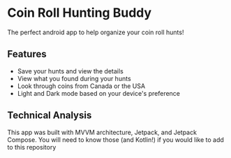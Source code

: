 # Coin Roll Hunting Buddy
The perfect android app to help organize your coin roll hunts!

## Features
- Save your hunts and view the details
- View what you found during your hunts
- Look through coins from Canada or the USA
- Light and Dark mode based on your device's preference

## Technical Analysis
This app was built with MVVM architecture, Jetpack, and Jetpack Compose. You will need to know those (and Kotlin!) if you would like to add to this repository
